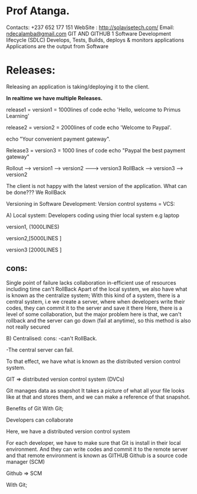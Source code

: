 # Prof Atanga.
Contacts: +237 652 177 151
WebSite : http://solavisetech.com/
Email: ndecalamba@gmail.com
GIT AND GITHUB 1
Software Development lifecycle (SDLC)
Develops, Tests, Builds, deploys & monitors applications Applications are the output from Software

# Releases:
Releasing an application is taking/deploying it to the client.

**In realtime we have multiple Releases.**

release1 = version1 = 1000lines of code
echo 'Hello, welcome to Primus Learning'

release2 = version2 = 2000lines of code
echo 'Welcome to Paypal'.

echo "Your convenient payment gateway".

Release3 = version3 = 1000 lines of code
echo "Paypal the best payment gateway"

Rollout --> version1 --> version2 ---> version3
RollBack --> version3 --> version2

The client is not happy with the latest version of the application.
What can be done??? We RollBack

Versioning in Software Development:
Version control systems = VCS:

A) Local system:
Developers coding using thier local system e.g laptop

version1, (1000LINES)

version2,[5000LINES ]

version3 [2000LINES ]

cons:
-
Single point of failure
lacks collaboration
in-efficient use of resources including time
can't RollBack
Apart of the local system, we also have what is known as the centralize system; With this kind of a system, there is a central system, i.e we create a server, where when developers write their codes, they can commit it to the server and save it there Here, there is a level of some collaboration, but the major problem here is that, we can't rollback and the server can go down (fail at anytime), so this method is also not really secured

B) Centralised: cons:
-can't RollBack.

-The central server can fail.

To that effect, we have what is known as the distributed version control system.

GIT => distributed version control system (DVCs)

Git manages data as snapshot
It takes a picture of what all your file looks like at that and stores them, and we can make a reference of that snapshot.

Benefits of Git
With Git;

Developers can collaborate

Here, we have a distributed version control system

 For each developer, we have to make sure that Git is install
 in their local environment.
 And they can write codes and commit it to the remote server 
 and that remote environment is known as GITHUB
Github is a source code manager (SCM)

Github => SCM

With Git;
